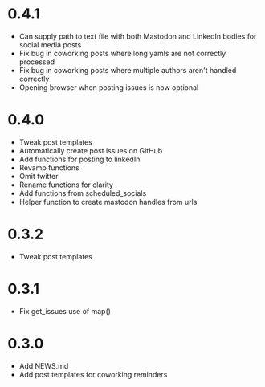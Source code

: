 # 0.4.1
- Can supply path to text file with both Mastodon and LinkedIn bodies
  for social media posts
- Fix bug in coworking posts where long yamls are not correctly processed
- Fix bug in coworking posts where multiple authors aren't handled correctly
- Opening browser when posting issues is now optional


# 0.4.0
- Tweak post templates
- Automatically create post issues on GitHub
- Add functions for posting to linkedIn
- Revamp functions
- Omit twitter
- Rename functions for clarity
- Add functions from scheduled_socials 
- Helper function to create mastodon handles from urls

# 0.3.2
- Tweak post templates

# 0.3.1
- Fix get_issues use of map()

# 0.3.0
- Add NEWS.md
- Add post templates for coworking reminders
